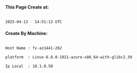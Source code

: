 
   
#### This Page Create at:

```bash

2025-04-13 - 14:51:13 UTC

```

#### Create By Machine:

```bash

Host Name : fv-az1441-262

platform  : Linux-6.8.0-1021-azure-x86_64-with-glibc2.39

Ip Local  : 10.1.0.50

```


